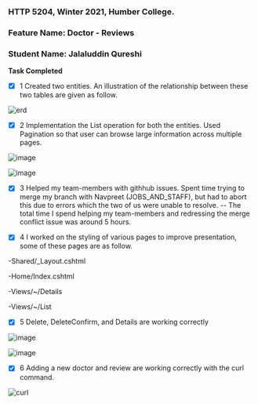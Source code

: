 ### HTTP 5204, Winter 2021, Humber College.
### Feature Name: Doctor - Reviews
### Student Name: Jalaluddin Qureshi

**Task Completed**
- [x] 1 Created two entities. An illustration of the relationship between these two tables are given as follow.

![erd](https://user-images.githubusercontent.com/58306478/116027661-7318bf80-a623-11eb-81bb-1e1fe5beb323.jpg)

- [x] 2 Implementation the List operation for both the entities. Used Pagination so that user can browse large information across multiple pages.

![image](https://user-images.githubusercontent.com/58306478/116028137-79f40200-a624-11eb-98ae-d62bd2ad51b1.png)

![image](https://user-images.githubusercontent.com/58306478/116028168-8710f100-a624-11eb-971a-f1c740f34ed4.png)

- [x] 3 Helped my team-members with githhub issues. Spent time trying to merge my branch with 
Navpreet (JOBS_AND_STAFF), but had to abort this due to errors which the two of us were unable to resolve.
-- The total time I spend helping my team-members and redressing the merge conflict issue was around 5 hours.

- [x] 4 I worked on the styling of various pages to improve presentation, some of these pages are as follow.

-Shared/_Layout.cshtml

-Home/Index.cshtml

-Views/~/Details

-Views/~/List

- [x] 5 Delete, DeleteConfirm, and Details are working correctly

![image](https://user-images.githubusercontent.com/58306478/116028668-ab210200-a625-11eb-8c5c-9056038b5af7.png)

![image](https://user-images.githubusercontent.com/58306478/116028701-bf64ff00-a625-11eb-89e8-03ee7dac1113.png)

- [x] 6 Adding a new doctor and review are working correctly with the curl command.

![curl](https://user-images.githubusercontent.com/58306478/116029051-75304d80-a626-11eb-8632-250cf84ce3fc.png)
